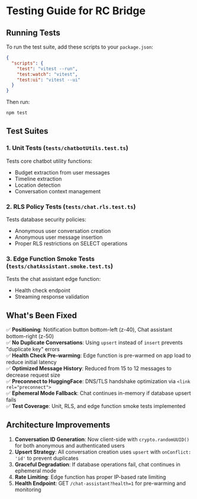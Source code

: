 # Testing Guide for RC Bridge

## Running Tests

To run the test suite, add these scripts to your `package.json`:

```json
{
  "scripts": {
    "test": "vitest --run",
    "test:watch": "vitest",
    "test:ui": "vitest --ui"
  }
}
```

Then run:
```bash
npm test
```

## Test Suites

### 1. Unit Tests (`tests/chatbotUtils.test.ts`)
Tests core chatbot utility functions:
- Budget extraction from user messages
- Timeline extraction
- Location detection
- Conversation context management

### 2. RLS Policy Tests (`tests/chat.rls.test.ts`)
Tests database security policies:
- Anonymous user conversation creation
- Anonymous user message insertion
- Proper RLS restrictions on SELECT operations

### 3. Edge Function Smoke Tests (`tests/chatAssistant.smoke.test.ts`)
Tests the chat assistant edge function:
- Health check endpoint
- Streaming response validation

## What's Been Fixed

✅ **Positioning**: Notification button bottom-left (z-40), Chat assistant bottom-right (z-50)  
✅ **No Duplicate Conversations**: Using `upsert` instead of `insert` prevents "duplicate key" errors  
✅ **Health Check Pre-warming**: Edge function is pre-warmed on app load to reduce initial latency  
✅ **Optimized Message History**: Reduced from 15 to 12 messages to decrease request size  
✅ **Preconnect to HuggingFace**: DNS/TLS handshake optimization via `<link rel="preconnect">`  
✅ **Ephemeral Mode Fallback**: Chat continues in-memory if database upsert fails  
✅ **Test Coverage**: Unit, RLS, and edge function smoke tests implemented  

## Architecture Improvements

1. **Conversation ID Generation**: Now client-side with `crypto.randomUUID()` for both anonymous and authenticated users
2. **Upsert Strategy**: All conversation creation uses `upsert` with `onConflict: 'id'` to prevent duplicates
3. **Graceful Degradation**: If database operations fail, chat continues in ephemeral mode
4. **Rate Limiting**: Edge function has proper IP-based rate limiting
5. **Health Endpoint**: GET `/chat-assistant?health=1` for pre-warming and monitoring
